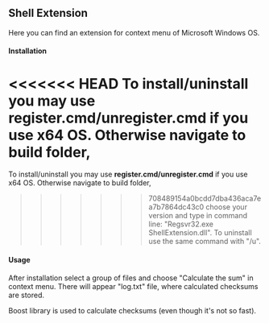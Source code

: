 <h2>Shell Extension</h2>

Here you can find an extension for context menu of Microsoft Windows OS.

<h4>Installation</h4>

<<<<<<< HEAD
To install/uninstall you may use register.cmd/unregister.cmd if you use x64 OS. Otherwise navigate to build folder,
=======
To install/uninstall you may use <b>register.cmd/unregister.cmd</b> if you use x64 OS. Otherwise navigate to build folder,
>>>>>>> 708489154a0bcdd7dba436aca7ea7b7864dc43c0
choose your version and type in command line: "Regsvr32.exe ShellExtension.dll". To uninstall use the same command
with "/u".

<h4>Usage</h4>

After installation select a group of files and choose "Calculate the sum" in context menu. There will appear "log.txt"
file, where calculated checksums are stored.

Boost library is used to calculate checksums (even though it's not so fast).


